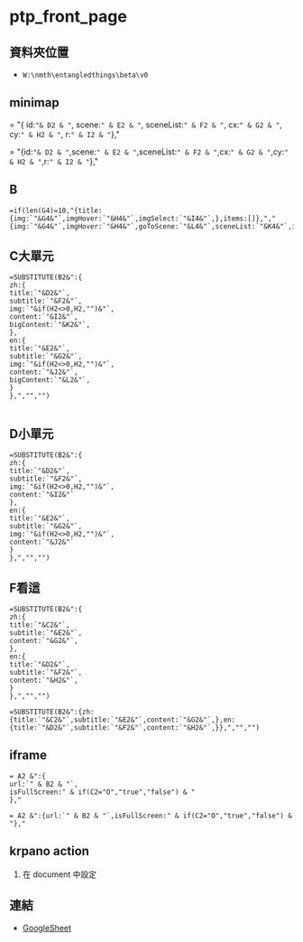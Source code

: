 # ptp_front_page

## 資料夾位置
* `W:\nmth\entangledthings\beta\v0`

## minimap
= "{
id:`"& D2 & "`,
scene:`" & E2 & "`,
sceneList:`" & F2 & "`,
cx:`" & G2 & "`,
cy:`" & H2 & "`,
r:`" & I2 & "`},"

= "{id:`"& D2 & "`,scene:`" & E2 & "`,sceneList:`" & F2 & "`,cx:`" & G2 & "`,cy:`" & H2 & "`,r:`" & I2 & "`},"

## B
```
=if(len(G4)=10,"{title:{img:`"&G4&"`,imgHover:`"&H4&"`,imgSelect:`"&I4&"`,},items:[]},","{img:`"&G4&"`,imgHover:`"&H4&"`,goToScene:`"&L4&"`,sceneList:`"&K4&"`,imgSelect:`"&I4&"`,},")
```

## C大單元
```
=SUBSTITUTE(B2&":{
zh:{
title:`"&D2&"`,
subtitle:`"&F2&"`,
img:`"&if(H2<>0,H2,"")&"`,
content:`"&I2&"`,
bigContent:`"&K2&"`,
},
en:{
title:`"&E2&"`,
subtitle:`"&G2&"`,
img:`"&if(H2<>0,H2,"")&"`,
content:`"&J2&"`,
bigContent:`"&L2&"`,
}
},","","")


```

## D小單元
```
=SUBSTITUTE(B2&":{
zh:{
title:`"&D2&"`,
subtitle:`"&F2&"`,
img:`"&if(H2<>0,H2,"")&"`,
content:`"&I2&"`
},
en:{
title:`"&E2&"`,
subtitle:`"&G2&"`,
img:`"&if(H2<>0,H2,"")&"`,
content:`"&J2&"`
}
},","","")
```

## F看這
```
=SUBSTITUTE(B2&":{
zh:{
title:`"&C2&"`,
subtitle:`"&E2&"`,
content:`"&G2&"`,
},
en:{
title:`"&D2&"`,
subtitle:`"&F2&"`,
content:`"&H2&"`,
}
},","","")

=SUBSTITUTE(B2&":{zh:{title:`"&C2&"`,subtitle:`"&E2&"`,content:`"&G2&"`,},en:{title:`"&D2&"`,subtitle:`"&F2&"`,content:`"&H2&"`,}},","","")
```

## iframe
```
= A2 &":{
url:`" & B2 & "`,
isFullScreen:" & if(C2="O","true","false") & "
},"

= A2 &":{url:`" & B2 & "`,isFullScreen:" & if(C2="O","true","false") & "},"
```

## krpano action
1. 在 document 中設定

## 連結
* [GoogleSheet](https://docs.google.com/spreadsheets/d/1AUjGNWYARrjEZL7uP_UVpAVlXV5QJAAlPf_s5r9RdiM/edit#gid=1060741455)

